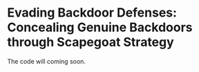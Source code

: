 # Evading Backdoor Defenses: Concealing Genuine Backdoors through Scapegoat Strategy
The code will coming soon.
